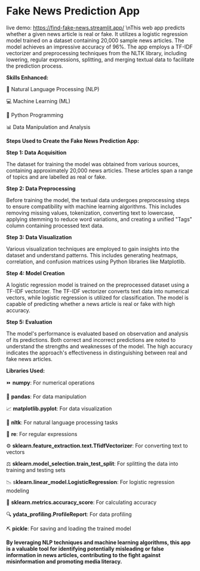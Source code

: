 # Fake News Prediction App
live demo: https://find-fake-news.streamlit.app/ 
\nThis web app predicts whether a given news article is real or fake. It utilizes a logistic regression model trained on a dataset containing 20,000 sample news articles. The model achieves an impressive accuracy of 96%. The app employs a TF-IDF vectorizer and preprocessing techniques from the NLTK library, including lowering, regular expressions, splitting, and merging textual data to facilitate the prediction process.

**Skills Enhanced:**
  
  💬 Natural Language Processing (NLP)
  
  💻 Machine Learning (ML)
  
  🐍 Python Programming
  
  📊 Data Manipulation and Analysis

**Steps Used to Create the Fake News Prediction App:**

**Step 1: Data Acquisition**

The dataset for training the model was obtained from various sources, containing approximately 20,000 news articles. These articles span a range of topics and are labelled as real or fake.

**Step 2: Data Preprocessing**

Before training the model, the textual data undergoes preprocessing steps to ensure compatibility with machine learning algorithms. This includes removing missing values, tokenization, converting text to lowercase, applying stemming to reduce word variations, and creating a unified "Tags" column containing processed text data.

**Step 3: Data Visualization**

Various visualization techniques are employed to gain insights into the dataset and understand patterns. This includes generating heatmaps, correlation, and confusion matrices using Python libraries like Matplotlib.

**Step 4: Model Creation**

A logistic regression model is trained on the preprocessed dataset using a TF-IDF vectorizer. The TF-IDF vectorizer converts text data into numerical vectors, while logistic regression is utilized for classification. The model is capable of predicting whether a news article is real or fake with high accuracy.

**Step 5: Evaluation**

The model's performance is evaluated based on observation and analysis of its predictions. Both correct and incorrect predictions are noted to understand the strengths and weaknesses of the model. The high accuracy indicates the approach's effectiveness in distinguishing between real and fake news articles.

**Libraries Used:**
  
  ⏩ **numpy**: For numerical operations
  
  🐼 **pandas**: For data manipulation
  
  📈 **matplotlib.pyplot**: For data visualization
  
  📖 **nltk**: For natural language processing tasks
  
  🔄 **re**: For regular expressions
  
  ⚙️ **sklearn.feature_extraction.text.TfidfVectorizer**: For converting text to vectors
  
  ⚖️ **sklearn.model_selection.train_test_split**: For splitting the data into training and testing sets
  
  📉 s**klearn.linear_model.LogisticRegression**: For logistic regression modeling
  
  💯 **sklearn.metrics.accuracy_score**: For calculating accuracy
  
  🔍 **ydata_profiling.ProfileReport**: For data profiling
  
  ⛏️ **pickle**: For saving and loading the trained model

**By leveraging NLP techniques and machine learning algorithms, this app is a valuable tool for identifying potentially misleading or false information in news articles, contributing to the fight against misinformation and promoting media literacy.**
